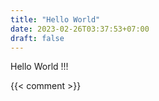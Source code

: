 ```yaml
---
title: "Hello World"
date: 2023-02-26T03:37:53+07:00
draft: false
---
```


Hello World !!!

{{< comment >}}
